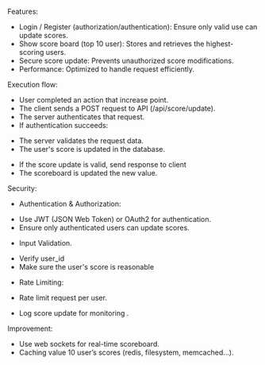 Features: 
- Login / Register (authorization/authentication): Ensure only valid use can update scores.
- Show score board (top 10 user): Stores and retrieves the highest-scoring users.
- Secure score update: Prevents unauthorized score modifications.
- Performance: Optimized to handle request efficiently.


Execution flow:
- User completed an action that increase point.
- The client sends a POST request to API (/api/score/update).
- The server authenticates that request.
- If authentication succeeds:
 + The server validates the request data.
 + The user's score is updated in the database.
- If the score update is valid, send response to client
- The scoreboard is updated the new value.

Security:
- Authentication & Authorization:
 + Use JWT (JSON Web Token) or OAuth2 for authentication. 
 + Ensure only authenticated users can update scores. 
- Input Validation.
 + Verify user_id
 + Make sure the user's score is reasonable
- Rate Limiting:
 + Rate limit request per user.
- Log score update for monitoring .

Improvement:
- Use web sockets for real-time scoreboard.
- Caching value 10 user’s scores (redis, filesystem, memcached...).